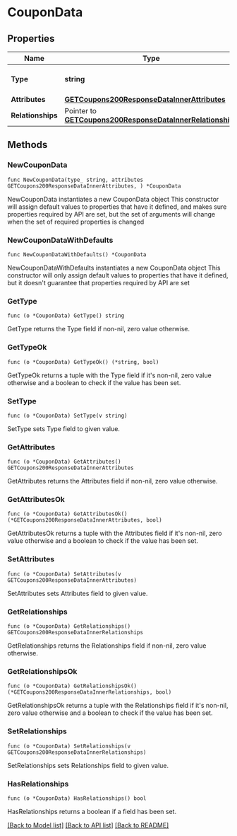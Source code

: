# CouponData

## Properties

Name | Type | Description | Notes
------------ | ------------- | ------------- | -------------
**Type** | **string** | The resource&#39;s type | [default to "coupons"]
**Attributes** | [**GETCoupons200ResponseDataInnerAttributes**](GETCoupons200ResponseDataInnerAttributes.md) |  | 
**Relationships** | Pointer to [**GETCoupons200ResponseDataInnerRelationships**](GETCoupons200ResponseDataInnerRelationships.md) |  | [optional] 

## Methods

### NewCouponData

`func NewCouponData(type_ string, attributes GETCoupons200ResponseDataInnerAttributes, ) *CouponData`

NewCouponData instantiates a new CouponData object
This constructor will assign default values to properties that have it defined,
and makes sure properties required by API are set, but the set of arguments
will change when the set of required properties is changed

### NewCouponDataWithDefaults

`func NewCouponDataWithDefaults() *CouponData`

NewCouponDataWithDefaults instantiates a new CouponData object
This constructor will only assign default values to properties that have it defined,
but it doesn't guarantee that properties required by API are set

### GetType

`func (o *CouponData) GetType() string`

GetType returns the Type field if non-nil, zero value otherwise.

### GetTypeOk

`func (o *CouponData) GetTypeOk() (*string, bool)`

GetTypeOk returns a tuple with the Type field if it's non-nil, zero value otherwise
and a boolean to check if the value has been set.

### SetType

`func (o *CouponData) SetType(v string)`

SetType sets Type field to given value.


### GetAttributes

`func (o *CouponData) GetAttributes() GETCoupons200ResponseDataInnerAttributes`

GetAttributes returns the Attributes field if non-nil, zero value otherwise.

### GetAttributesOk

`func (o *CouponData) GetAttributesOk() (*GETCoupons200ResponseDataInnerAttributes, bool)`

GetAttributesOk returns a tuple with the Attributes field if it's non-nil, zero value otherwise
and a boolean to check if the value has been set.

### SetAttributes

`func (o *CouponData) SetAttributes(v GETCoupons200ResponseDataInnerAttributes)`

SetAttributes sets Attributes field to given value.


### GetRelationships

`func (o *CouponData) GetRelationships() GETCoupons200ResponseDataInnerRelationships`

GetRelationships returns the Relationships field if non-nil, zero value otherwise.

### GetRelationshipsOk

`func (o *CouponData) GetRelationshipsOk() (*GETCoupons200ResponseDataInnerRelationships, bool)`

GetRelationshipsOk returns a tuple with the Relationships field if it's non-nil, zero value otherwise
and a boolean to check if the value has been set.

### SetRelationships

`func (o *CouponData) SetRelationships(v GETCoupons200ResponseDataInnerRelationships)`

SetRelationships sets Relationships field to given value.

### HasRelationships

`func (o *CouponData) HasRelationships() bool`

HasRelationships returns a boolean if a field has been set.


[[Back to Model list]](../README.md#documentation-for-models) [[Back to API list]](../README.md#documentation-for-api-endpoints) [[Back to README]](../README.md)


